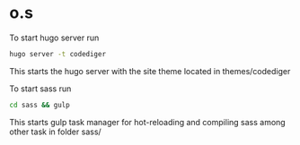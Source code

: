 # o.s

To start hugo server run

```bash
hugo server -t codediger
```

This starts the hugo server with the site theme located in themes/codediger


To start sass run

```bash
cd sass && gulp
```

This starts gulp task manager for hot-reloading and compiling sass among other task in folder sass/
